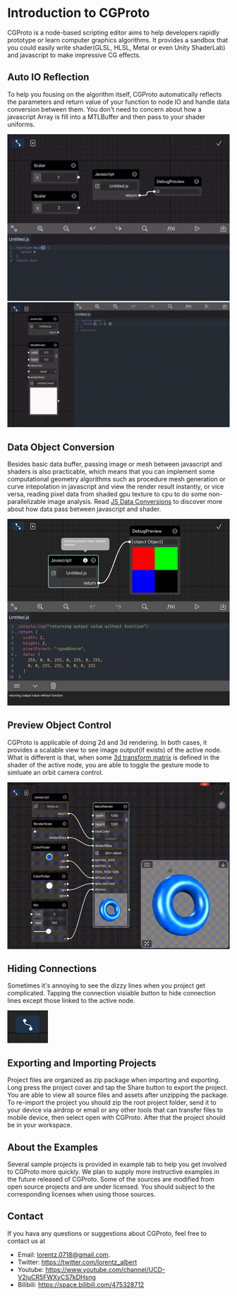 # Introduction to CGProto

CGProto is a node-based scripting editor aims to help developers rapidly prototype or learn computer graphics algorithms. It provides a sandbox that you could easily write shader(GLSL, HLSL, Metal or even Unity ShaderLab) and javascript to make impressive CG effects.

## Auto IO Reflection
To help you fousing on the algorithm itself, CGProto automatically reflects the parameters and return value of your function to node IO and handle data conversion between them. You don't need to concern about how a javascript Array is fill into a MTLBuffer and then pass to your shader uniforms.

![](_assets/0.gif ':size=70%')
![](_assets/1.gif ':size=70%')

## Data Object Conversion
Besides basic data buffer, passing image or mesh between javascript and shaders is also practicable, which means that you can implement some computational geometry algorithms such as procedure mesh generation or curve intepolation in javascript and view the render result instantly, or vice versa, reading pixel data from shaded gpu texture to cpu to do some non-parallelizable image analysis. Read [JS Data Conversions](data-conversions.md) to discover more about how data pass between javascript and shader.

![](_assets/0.png ':size=70%')

## Preview Object Control
CGProto is applicable of doing 2d and 3d rendering. In both cases, it provides a scalable view to see image output(if exists) of the active node. What is different is that, when some [3d transform matrix](built-in-shader-variables) is defined in the shader of the active node, you are able to toggle the gesture mode to simluate an orbit camera control.

![](_assets/2.gif ':size=70%')

## Hiding Connections
Sometimes it's annoying to see the dizzy lines when you project get complicated. Tapping the connection visiable button to hide connection lines except those linked to the active node.

![](_assets/1.png ':align=center')

## Exporting and Importing Projects
Project files are organized as zip package when importing and exporting. Long press the project cover and tap the Share button to export the project. You are able to view all source files and assets after unzipping the package. To re-import the project you should zip the root project folder, send it to your device via airdrop or email or any other tools that can transfer files to mobile device, then select open with CGProto. After that the project should be in your workspace.

## About the Examples
Several sample projects is provided in example tab to help you get involved to CGProto more quickly. We plan to supply more instructive examples in the future released of CGProto. Some of the sources are modified from open source projects and are under licensed. You should subject to the corresponding licenses when using those sources.

## Contact
If you hava any questions or suggestions about CGProto, feel free to contact us at
- Email: [lorentz.0718@gmail.com](mailto:lorentz.0718@gmail.com).
- Twitter: https://twitter.com/lorentz_albert
- Youtube: https://www.youtube.com/channel/UCD-V2juCR5FWXyCS7kDHsng
- Bilibili: https://space.bilibili.com/475328712




